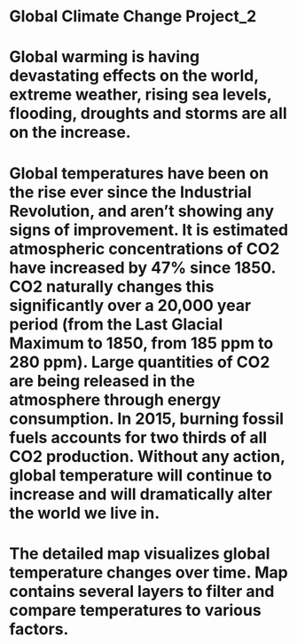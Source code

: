 # Global Climate Change Project_2

# Global warming is having devastating effects on the world, extreme weather, rising sea levels, flooding, droughts and storms are all on the increase. 

# Global temperatures have been on the rise ever since the Industrial Revolution, and aren’t showing any signs of improvement. It is estimated atmospheric concentrations of CO2 have increased by 47% since 1850. CO2 naturally changes this significantly over a 20,000 year period (from the Last Glacial Maximum to 1850, from 185 ppm to 280 ppm). Large quantities of CO2 are being released in the atmosphere through energy consumption. In 2015, burning fossil fuels accounts for two thirds of all CO2 production. Without any action, global temperature will continue to increase and will dramatically alter the world we live in.  

# The detailed map visualizes global temperature changes over time. Map contains several layers to filter and compare temperatures to various factors.

